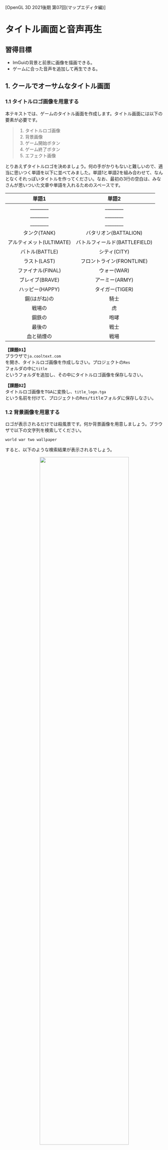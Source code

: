 [OpenGL 3D 2021後期 第07回(マップエディタ編)]

# タイトル画面と音声再生

## 習得目標

* ImGuiの背景と前景に画像を描画できる。
* ゲームに合った音声を追加して再生できる。

## 1. クールでオーサムなタイトル画面

### 1.1 タイトルロゴ画像を用意する

本テキストでは、ゲームのタイトル画面を作成します。タイトル画面には以下の要素が必要です。

>1. タイトルロゴ画像
>2. 背景画像
>3. ゲーム開始ボタン
>4. ゲーム終了ボタン
>5. エフェクト画像

とりあえずタイトルロゴを決めましょう。何の手がかりもないと難しいので、適当に思いつく単語を以下に並べてみました。単語1と単語2を組み合わせて、なんとなくそれっぽいタイトルを作ってください。なお、最初の3行の空白は、みなさんが思いついた文章や単語を入れるためのスペースです。

| 単語1 | 単語2 |
|:-----:|:-----:|
| ________ | ________ |
| ________ | ________ |
| ________ | ________ |
| タンク(TANK) | バタリオン(BATTALION) |
| アルティメット(ULTIMATE) | バトルフィールド(BATTLEFIELD) |
| バトル(BATTLE) | シティ(CITY) |
| ラスト(LAST) | フロントライン(FRONTLINE) |
| ファイナル(FINAL) | ウォー(WAR) |
| ブレイブ(BRAVE) | アーミー(ARMY) |
| ハッピー(HAPPY) | タイガー(TIGER) |
| 鋼(はがね)の | 騎士  |
| 戦場の | 虎 |
| 鋼鉄の | 咆哮 |
| 最後の | 戦士 |
| 血と硝煙の | 戦場 |

<pre class="tnmai_assignment">
<strong>【課題01】</strong>
ブラウザで<code>ja.cooltext.com</code>を開き、タイトルロゴ画像を作成しなさい。プロジェクトの<code>Res</code>フォルダの中に<code>title</code>というフォルダを追加し、その中にタイトルロゴ画像を保存しなさい。
</pre>

<pre class="tnmai_assignment">
<strong>【課題02】</strong>
タイトルロゴ画像をTGAに変換し、<code>title_logo.tga</code>という名前を付けて、プロジェクトの<coce>Res/title</code>フォルダに保存しなさい。
</pre>

### 1.2 背景画像を用意する

ロゴが表示されるだけでは殺風景です。何か背景画像を用意しましょう。ブラウザで以下の文字列を検索してください。

`world war two wallpaper`

すると、以下のような検索結果が表示されるでしょう。

<p align="center">
<img src="images/19b_search_result.png" width="75%" />
</p>

「その他の画像を表示する」ボタンや、「画像」タブをクリックして、タイトルロゴの背景に良さそうな画像を探してください。

<pre class="tnmai_assignment">
<strong>【課題03】</strong>
背景画像をTGAに変換し、<code>title_bg.tga</code>という名前を付けて、プロジェクトの<code>Res/title</code>フォルダに保存しなさい。
</pre>

壁紙用の画像はかなり大きいことがあります。ゲームではあまり大きくても意味がないため、使いやすいように画像サイズを小さくしておきましょう。

<pre class="tnmai_assignment">
<strong>【課題04】</strong>
<code>title_bg.tga</code>の画像の縦のサイズが720より大きい場合、720に変更しなさい。横サイズは自動的に変わるはずですが、もし変わらなかったら、<code>Ctrl+Z</code>などでサイズの変更をもとに戻してください。次に、縦と横の数値の間にあるアイコンをクリックして鎖がつながった状態にします。そして、サイズの変更をやり直してください。
</pre>

### 1.3 ゲームマネージャにタイトル状態を追加する

それでは、タイトル画面を作成していきましょう。まずゲームマネージャに「タイトル画面を表す状態」を追加します。`GameManager.h`を開き、ステート列挙型の定義に次のプログラムを追加してください。

```diff
   // ゲームの動作状態
   enum class State {
+    title,     // タイトル画面
     start,     // ゲーム開始
     playing,   // ゲームプレイ中
     gameclear, // ゲームクリア

```

次に、プライベートメンバを次のように変更してください。

```diff
   void SpawnPlayer();
   void SpawnEnemies();
+
+  void UpdateGameUI();
+  void UpdateTitle(float deltaTime);
+  void UpdateTitleUI();

-  State state = State::start; // 現在の動作状態
+  State state = State::title; // 現在の動作状態
   std::shared_ptr<Actor> playerTank;
   std::vector<std::shared_ptr<Actor>> enemies;
   int score = 0;
+
+  // タイトル画面の動作状態
+  enum class TitleState {
+    init,       // タイトル画面の初期化
+    logoFadein, // ロゴフェードイン
+    bgFadein,   // 背景フェードイン
+    idle,       // ユーザーの入力待ち
+    fadeout,    // タイトル画面フェードアウト
+  };
+  TitleState titleState = TitleState::init;
+  float titleLogoAlpha = 0; // タイトルロゴの不透明度
+  float titleBgAlpha = 0;   // タイトル背景の不透明度
+  float fadeAlpha = 0;      // フェードイン・アウトの不透明度
 }

 #endif // GAMEMANAGER_H_INCLUDED
```

`UpdateTitleUI`(アップデート・タイトル・ユーアイ)メンバ関数は、タイトル画面のUI全般を管理します。

次に`GameManager.cpp`を開き、アップデート関数に次のプログラムを追加してください。

```diff
 void GameManager::Update(float deltaTime)
 {
   GameEngine& engine = GameEngine::Get();
 
   switch (state) {
+  case State::title:
+    UpdateTitle(deltaTime);
+    break;
+
   case State::start:
     state = State::playing;
```

続いて、アップデートユーアイ関数に次のプログラムを追加してください。

```diff
 void GameManager::UpdateUI()
 {
+  switch (state) {
+  case State::title: UpdateTitleUI(); break;
+  default:           UpdataGameUI(); break;
+  }
+}
+
+/**
+* ゲーム画面のUIを更新する
+*/
+void GameManager::UpdateGameUI()
+{
   GameEngine& engine = GameEngine::Get(); // ゲームエンジンを取得
   ImGuiStyle& style = ImGui::GetStyle(); // スタイル構造体を取得
   const ImGuiStyle styleBackup = style;  // 元に戻すためのバックアップ
```

既存オンアップデートユーアイ関数の内容は`UpdateGameUI`(アップデート・ゲーム・ユーアイ)関数となり、アップデートユーアイ関数は、状態によって2つの更新関数を呼び分けるだけになりました。

実際にUIを更新するプログラムと、更新処理を呼び分けるプログラムを分けることで、プログラムが読みやすくなります。加えて、状態ごとに異なる更新処理を追加することも簡単になります。

>このプログラムのように、処理の分岐だけを目的とする`switch`文では、ほぼすべての
>`case`が単に関数を呼び出すだけになることがあります。このような場合、`break`までを1行にまとめると、表(ひょう)のようになって見やすくなります。

### 1.4 テクスチャクラスにImGui用のID取得関数を追加する

ImGuiでは、テクスチャIDを`ImTextureID`型に変換する必要があります。これには最低限
`reinterpret_cast`(リインタープリト・キャスト)が必要で、コンパイラの警告まで消すには`static_cast`も追加しなくてはなりません。

毎回キャストを書くのは面倒なので、テクスチャクラスのメンバ関数として組み込むことにします。`Texture.h`を開き、テクスチャクラスの定義に次のプログラムを追加してください。

```diff
   // テクスチャIDを取得
   GLuint GetId() const { return id; }
+  void* GetIdByPtr() const
+  {
+    return reinterpret_cast<void*>(static_cast<uintptr_t>(id));
+  }

   void Write(GLint x, GLint y, GLsizei width, GLsizei height,
     const void* data, GLenum pixelFormat, GLenum type);
```

これで、`ImTextureID`が必要なときは`GetIdByPtr`(ゲット・アイディ・バイ・ポインタ)関数を使うことができます。

### 1.5 テクスチャの幅と高さを取得できるようにする

それから、テクスチャクラスに幅と高さを取得する機能を追加します。これは、タイトルロゴの中心座標を調べるときに使います。`Texture.h`を開き、テクスチャクラスの定義に次のプログラムを追加してください。

```diff
   void Write(GLint x, GLint y, GLsizei width, GLsizei height,
     const void* data, GLenum pixelFormat, GLenum type);
+
+  // テクスチャの幅、高さを取得
+  GLint GetWidth() const { return width; }
+  GLint GetHeight() const { return height; }

 private:
   std::string name; // 画像ファイル名
   GLuint id = 0;    // オブジェクトID
+  GLsizei width = 0;  // 幅
+  GLsizei height = 0; // 高さ
 };

 #endif // TEXTURE_H_INCLUDED
 ```

次に`Texture.cpp`を開き、コンストラクタの定義に次のプログラムを追加してください。

```diff
   id = GLContext::CreateImage2D(filename);
   if (id) {
     name = filename;
+    glGetTextureLevelParameteriv(id, 0, GL_TEXTURE_WIDTH, &width);
+    glGetTextureLevelParameteriv(id, 0, GL_TEXTURE_HEIGHT, &height);
     std::cout << "[情報]" << __func__ << "テクスチャ" << name << "を作成.\n";
   }
```

テクスチャクラスは複数のコンストラクタを持っています。もうひとつのコンストラクタの定義に、次のプログラムを追加してください。

```diff
   id = GLContext::CreateImage2D(width, height, data, pixelFormat, type);
   if (id) {
     this->name = name;
+    this->width = width;
+    this->height = height;
     std::cout << "[情報]" << __func__ << "テクスチャ" << name << "を作成.\n";
   }
```

続いて、配列テクスチャ用のコンストラクタ定義を次のように変更してください。

```diff
   // テクスチャのピクセル形式、幅、高さを取得
-  GLint internalFormat, width, height;
+  GLint internalFormat;
   glGetTextureLevelParameteriv(texList[0], 0, GL_TEXTURE_INTERNAL_FORMAT,
     &internalFormat);
```

これでテクスチャのサイズを取得できるようになりました。

### 1.6 UpdateTitle関数を定義する

`UpdateTitle`(アップデート・タイトル)は、タイトル画面の更新を行うメンバ関数です。
`GameManager.cpp`を開き、アップデートゲームユーアイ関数の定義の下に、次のプログラムを追加してください。

```diff
     ImGui::End();
   }
 }
+
+/**
+* タイトル画面の更新
+*/
+void GameManager::UpdateTitle(float deltaTime)
+{
+  switch (titleState) {
+  case TitleState::init:
+    GameEngine::Get().ClearAllActors();
+    titleLogoAlpha = 0;
+    titleBgAlpha = 0;
+    fadeAlpha = 0;
+    titleState = TitleState::logoFadein;
+    break;
+
+  case TitleState::logoFadein:
+    titleLogoAlpha += deltaTime;
+    if (titleLogoAlpha >= 1.0f) {
+      titleState = TitleState::bgFadein;
+    }
+    break;
+
+  case TitleState::bgFadein:
+    titleBgAlpha += deltaTime;
+    if (titleBgAlpha >= 1.0f) {
+      titleState = TitleState::idle;
+    }
+    break;
+
+  case TitleState::idle:
+    // 何もしない(UI操作待ち)
+    break;
+
+  case TitleState::fadeout:
+    fadeAlpha += deltaTime;
+    if (fadeAlpha > 1) {
+      titleState = TitleState::init;
+      state = State::start;
+    }
+    break;
+  } // switch (titleState)
+}

 /**
 * プレイヤーの戦車を生成する
```

### 1.7 UpdateTitleUI関数を定義する

`UpdateTitleUI`(アップデート・タイトル・ユーアイ)は、タイトル画面のUIを更新するメンバ関数です。アップデートタイトル関数の定義の下に、次のプログラムを追加してください。

```diff
     break;
   } // switch (titleState)
 }
+
+/**
+* タイトル画面UIの更新
+*/
+void GameManager::UpdateTitleUI()
+{
+  using namespace ImGui;
+
+  GameEngine& engine = GameEngine::Get();
+  ImGuiStyle& style = GetStyle();
+  const ImGuiStyle styleBackup = style;
+  ImDrawList* drawList = GetBackgroundDrawList();
+
+  // 何度も使う値を定数として定義しておく
+  const ImVec2 screenMin(0, 0);
+  const ImVec2 screenMax(engine.GetWindowSize().x, engine.GetWindowSize().y);
+  const ImVec2 uv0(0, 1);
+  const ImVec2 uv1(1, 0);
+}

 /**
 * プレイヤーの戦車を生成する
```

それではタイトル画面に表示するパーツを配置していきましょう。長方形を単色で塗りつぶすには`AddRectFilled`(アド・レクト・フィルド)関数を、画像を表示するには`AddImage`(アド・イメージ)関数を使います。

定数を定義するプログラムの下に、次のプログラムを追加してください。

```diff
   const ImVec2 uv0(0, 1);
   const ImVec2 uv1(1, 0);
+
+  // 黒背景
+  drawList->AddRectFilled(screenMin, screenMax, ImColor(0.0f, 0.0f, 0.0f));
+
+  // 背景
+  std::shared_ptr<Texture> texBg = engine.LoadTexture("Res/title/title_bg.tga");
+  drawList->AddImage(texBg->GetIdByPtr(), screenMin, screenMax, uv0, uv1,
+    ImColor(1.0f, 1.0f, 1.0f, tigleBgAlpha));
+
+  // ロゴ
+  std::shared_ptr<Texture> texLogo = engine.LoadTexture("Res/title/title_logo.tga");
+  const glm::vec2 logoSize(texLogo->GetWidth(), texLogo->GetHeight());
+  const float cx = (screenMin.x + screenMax.x) * 0.5f;
+  drawList->AddImage(texLogo->GetIdByPtr(),
+    ImVec2(cx - logoSize.x * 0.5f, 100),
+    ImVec2(cx + logoSize.x * 0.5f, 100 + logoSize.y),
+    uv0, uv1, ImColor(1.0f, 1.0f, 1.0f, titleLogoAlpha));
+
+  // フェードアウト用の前景
+  GetForegroundDrawList()->AddRectFilled(screenMin, screenMax,
+    ImColor(0.0f, 0.0f, 0.0f, fadeAlpha));
 }

 /**
 * プレイヤーの戦車を生成する
```

これで、タイトル画面の画像の表示は完成です。次にボタンUIを表示します。ボタンは「ゲーム開始」と「終了」の2つを表示します。ロゴを表示するプログラムの下に、次のプログラムを追加してください。

```diff
     ImVec2(cx - logoSize.x * 0.5f, 100),
     ImVec2(cx + logoSize.x * 0.5f, 100 + logoSize.y),
     uv0, uv1, ImColor(1.0f, 1.0f, 1.0f, titleLogoAlpha));
+
+  if (titleState == TitleState::idle) {
+    const ImVec2 buttonSize(320, 64);
+    SetNextWindowPos(ImVec2(cx - buttonSize.x * 0.5f, 500));
+    Begin("start", nullptr,
+      ImGuiWindowFlags_NoBackground | ImGuiWindowFlags_NoDecoration);
+    SetWindowFontScale(4.0f);
+    if (Button(u8"ゲーム開始", buttonSize)) {
+      titleState = TitleState::fadeout;
+    }
+    if (Button(u8"終了", buttonSize)) {
+    }
+    End();
+  }

   // フェードアウト用の前景
   GetForegroundDrawList()->AddRectFilled(screenMin, screenMax,
```

プログラムが書けたらビルドして実行してください。タイトル画面が表示され、「ゲーム開始」ボタンを押すとゲームが開始されたら成功です。

<p align="center">
<img src="images/19b_result_0.png" width="45%" />
</p>

### 1.8 ゲーム終了機能を追加する

次は、「終了」ボタンが機能するようにします。GLFWライブラリを使っている場合、アプリを終了させるには`glfwSetWindowShouldClose`(ジーエルエフダブリュー・セット・ウィンドウ・シュッド・クローズ)関数を使います。

<pre class="tnmai_code"><strong>【書式】</strong><code>
void glfwSetWindowShouldClose(GLFWウィンドウのアドレス, 設定する値);
</code></pre>

この関数で設定した値は、`glfwWindowShouldClose`関数の戻り値になります。そのため、
`0`以外の値を設定するとアプリを終了させることができます。

多くのGLFWライブラリ関数と同様うに、この関数も「GLFWウィンドウのアドレス」が必要です。本テキストで作成しているゲームの場合、GLFWウィンドウを管理しているのはゲームエンジンクラスです。

当然、ゲームエンジンクラスに機能追加することになります。`GameEngine.h`を開き、ウィンドウシュッドクローズ関数の定義の下に、次のプログラムを追加してください。

```diff
   bool WindowShouldClose() const
   {
     return glfwWindowShouldClose(window);
   }
+
+  /**
+  * アプリ終了フラグをセットする
+  */
+  void SetWindowShouldClose(bool isClose)
+  {
+    glfwSetWindowShouldClose(window, isClose);
+  }

   /**
   * キーが押されていたらtrue、押されていなかったらfalse
```

`GameManager.cpp`を開き、終了ボタンが押されたときの処理に次のプログラムを追加してください。

```diff
       titleState = TitleState::fadeout;
     }
     if (Button(u8"終了", buttonSize)) {
+      engine.SetWindowShouldClose(true);  
     }
     End();
   }
```

プログラムが書けたらビルドして実行してください。「終了」ボタンを押して、ゲームが終了したら成功です。

### 1.9 エフェクト画像を用意する

タイトルロゴと背景だけだと、マウスカーソル以外には画面に動きがありません。そのため、ゲームが動いているのかハングアップしているのかを見分けられません。そこで、簡単なエフェクトを追加します。

ブラウザで以下のURLのサイトにアクセスしてください。

`https://pixelbuddha.net/freebie/20-mysterious-fog-overlays`

すると、以下のようなページが表示されます。画面をスクロールさせて、「ダウンロード」ボタンを押してZIPファイルをダウンロードしてください。

<p align="center">
<img src="images/19b_download_effect.png" width="66%" />
</p>

<pre class="tnmai_assignment">
<strong>【課題05】</strong>
ダウンロードしたZIPファイルには複数の<ruby>煙<rt>けむり</rt></ruby>テクスチャが入っています。
好きなテクスチャをひとつ選んでTGAに変換し、<code>title_effect.tga</code>という名前を付けて、プロジェクトの<code>Res/title</code>フォルダに保存しなさい。
</pre>

次に、エフェクト用の変数を追加します。`GameManager.h`を開き、ゲームマネージャクラスに次のプライベートメンバを追加してください。

```diff
   TitleState titleState = TitleState::init;
   float titleLogoAlpha = 0; // タイトルロゴの不透明度
   float titleBgAlpha = 0;   // タイトル背景の不透明度
+  float titleEffectPosX = 0;
   float fadeAlpha = 0;      // フェードイン・アウトの不透明度
 }

 #endif // GAMEMANAGER_H_INCLUDED
```

続いて`GameManager.cpp`を開き、アップデートタイトルユーアイ関数の定義に次のプログラムを追加してください。

```diff
   std::shared_ptr<Texture> texBg = engine.LoadTexture("Res/title/title_bg.tga");
   drawList->AddImage(texBg->GetIdByPtr(), screenMin, screenMax, uv0, uv1,
     ImColor(1.0f, 1.0f, 1.0f, tigleBgAlpha));
+
+  // 煙エフェクト
+  std::shared_ptr<Texture> texEffect =
+    engine.LoadTexture("Res/title/title_effect.tga");
+  titleEffectPosX = fmod(titleEffectPosX + 1.0f, screenMax.x * 2);
+  drawList->AddImage(texEffect->GetIdByPtr(),
+    ImVec2(screenMin.x - titleEffectPosX, screenMin.y),
+    ImVec2(screenMax.x * 3 - titleEffectPosX, screenMax.y),
+    uv0, ImVec2(3, 0), ImColor(1.0f, 1.0f, 1.0f, 0.5f * titleBgAlpha));
+  }

   // ロゴ
   std::shared_ptr<Texture> texLogo = engine.LoadTexture("Res/title/title_logo.tga");
```

煙エフェクトは無限に横スクロールさせます。スクロールさせるには横の長さが2画面以上必要です。そこで、画像の横幅を3倍にしています。さらに、横に拡大するだけだと画像が伸びて表示されてしまうため、UV座標も3倍にしています。

また、無限にスクロールしていると見せかけるには「右端までスクロールしたら最初の位置に戻る」という処理をしなくてはなりません。

このために`fmod`(エフ・モッド)関数(第1引数を第2引数で割った余りを返す関数)を使っています。`fmod`を使うことで「スクロール距離`titleEffectPosX`が2画面を超えると0に戻る」ように制御しています。

プログラムが書けたらビルドして実行してください。煙がゆっくり横スクロールしていたら成功です。

### 1.10 エフェクトの不自然さをなくす

煙エフェクトのつなぎ目が目立つので、目立たないようにしましょう。フォトショップやGIMPを使えばつなぎ目が目立たないように画像を修正できますが、今回はOpenGLの機能を使ってなんとかしていきます。

つなぎ目が目立つのは、色が突然変化するからです。そこで、テクスチャのラップモードを変更してつなぎ目を目立たなくします。ラップモードには以下の5種類があります。

<p align="center">
<img src="images/04_texture_wrap_mode_list.png" width="66%" /><br>
</p>

ちょっと見たところでは、`GL_REPEAT`(ジーエル・リピート)または`GL_MIRRORED_REPEAT`
(ジーエル・ミラード・リピート)を使えば、つなぎ目を消すことができそうです。

しかし、そもそもImGuiが画像を描画するとき、どのラップモードが使われるのでしょう？<br>
実は、ImGuiは画像テクスチャに設定されているラップモードを使っています。そして、テクスチャのラップモードのデフォルトは、`GL_REPEAT`です。

>デフォルトの設定については以下のAPIドキュメントを参照:<br>
>`https://www.khronos.org/registry/OpenGL-Refpages/gl4/html/glTexParameter.xhtml`

つまり、「`GL_REPEAT`ではつなぎ目が目立つ」ということです。そうなると、あとは残った`GL_MIRRORED_REPEAT`を使うしか手がなさそうです。

実際にやってみましょう。ラップモードを指定するには`glTextureParameteri`(ジーエル・テクスチャ・パラメータ・アイ)関数を使います。煙エフェクトを表示するプログラムに、次のプログラムを追加してください。

```diff
   // 煙エフェクト
   std::shared_ptr<Texture> texEffect =
     engine.LoadTexture("Res/title/title_effect.tga");
+  glTextureParameteri(texEffect->GetId(), GL_TEXTURE_WRAP_S, GL_MIRRORED_REPEAT);
+  glTextureParameteri(texEffect->GetId(), GL_TEXTURE_WRAP_T, GL_MIRRORED_REPEAT);
   titleEffectPosX = fmod(titleEffectPosX + 1.0f, screenMax.x * 2);
   drawList->AddImage(texEffect->GetIdByPtr(),
```

プログラムが書けたらビルドして実行してください。つなぎ目が目立たなくなっていたら成功です。

>**【スクロールに必要な画面数について】**<br>
>`GL_REPEAT`の場合、長さが2画面以上であれば、「右端までスクロールしたら0に戻す」という方法で無限にスクロールさせることができます。<br>
>しかし`GL_MIRRORED_REPEAT`の場合、長さを「3以上の奇数倍画面(3, 5, 7など)」にしなくてはなりません。スクロールには2画面以上の長さが必要ですが、ミラードリピートでは偶数番目の画面は反転表示になるからです。<br>
>偶数画面の長さで「右端までスクロールしたら0に戻す」を行うと、反転表示からスいきなり通常表示に切り替わることになり、画像の連続性が失われてしまいます。

### 1.11 エフェクトを多重化する

煙画像が1枚だけだとあまり自然には見えません。それらしく見せる簡単な方法は、画像を数枚重ねて、それぞれを違う速度でスクロールさせることです。

`GameManager.h`を開き、プライベートメンバ変数を次のように変更してください。

```diff
   TitleState titleState = TitleState::int;
   float titleLogoAlpha = 0; // タイトルロゴの不透明度
   float titleBgAlpha = 0;   // タイトル背景の不透明度
-  float titleEffectPosX = 0;
+  float titleEffectPosX[2] = { 0, 0 };
   float fadeAlpha = 0;      // フェードイン・アウトの不透明度
 }

 #endif // GAMEMANAGER_H_INCLUDED
```

次に`GameManager.cpp`を開き、アップデート関数に次のプログラムを追加してください。

```diff
   std::shared_ptr<Texture> texEffect =
     engine.LoadTexture("Res/title/title_effect.tga");
   glTextureParameteri(texEffect->GetId(), GL_TEXTURE_WRAP_S, GL_MIRRORED_REPEAT);
   glTextureParameteri(texEffect->GetId(), GL_TEXTURE_WRAP_T, GL_MIRRORED_REPEAT);
+  const float effectSpeed[2] = { 1.0f, 0.3f }; // スクロール速度
+  for (int i = 0; i < std::size(titleEffectPosX); ++i) {
-    titleEffectPosX = fmod(titleEffectPosX + 1.0f, screenMax.x * 2);
+    titleEffectPosX[i] = fmod(titleEffectPosX[i] + effectSpeed[i], screenMax.x * 2);
     drawList->AddImage(texEffect->GetIdByPtr(),
-      ImVec2(screenMin.x - titleEffectPosX, screenMin.y),
-      ImVec2(screenMax.x * 3 - titleEffectPosX, screenMax.y),
+      ImVec2(screenMin.x - titleEffectPosX[i], screenMin.y),
+      ImVec2(screenMax.x * 3 - titleEffectPosX[i], screenMax.y),
-      uv0, ImVec2(3, 0), ImColor(1.0f, 1.0f, 1.0f, 0.5f * titleBgAlpha));
+      ImVec2(0, 1 + static_cast<float>(i)), ImVec2(3 + 3 * static_cast<float>(i), 0),
+      ImColor(1.0f, 1.0f, 1.0f, 0.5f * titleBgAlpha));
   }

   // ロゴ
   std::shared_ptr<Texture> texLogo = engine.LoadTexture("Res/title/title_logo.tga");
```

プログラムが書けたらビルドして実行してください。ゆっくりと流れる煙が追加され、エフェクトが少し複雑に見えていたら成功です。ただ、画像がちょっと暗くなったような…。

<p align="center">
<img src="images/19b_result_1.png" width="45%" />
</p>

### 1.12 背景の明るさが変わらないようにする

エフェクトを何枚も重ねていくと、背景がどんどん暗くなっていきます。これはアルファブレンディング方法が「アルファ値の比率で合成」になっているためです。

エフェクトのアルファ値は`0.5`に設定しているので、エフェクトを重ねるたびに、背景の明るさが半分になっていってしまいます。これでは困るので、背景の明るさが変わらないように修正しましょう。

| 背景の明るさ | エフェクト1枚目 | エフェクト2枚目 |
|:-:|:-:|:-:|
| 1.0 | なし | なし |
| 0.5 | 0.5  | なし |
| 0.25 | 0.25 | 0.5 |

背景の明るさを維持するには、アルファブレンディング方法を「加算合成」に変更します。合成方法の指定には`glBlendFunc`(ジーエル・ブレンド・ファンク)関数を使います。

ImGuiの描画処理中にOpenGLの関数を実行させるには、`ImDrawList`クラスの`AddCallback`(アド・コールバック)メンバ関数を使います。

```diff
   glTextureParameteri(texEffect->GetId(), GL_TEXTURE_WRAP_S, GL_MIRRORED_REPEAT);
   glTextureParameteri(texEffect->GetId(), GL_TEXTURE_WRAP_T, GL_MIRRORED_REPEAT);
+  drawList->AddCallback(
+    [](const ImDrawList*, const ImDrawCmd*) { glBlendFunc(GL_SRC_ALPHA, GL_ONE); },
+    nullptr);
   const float effectSpeed[2] = { 1.0f, 0.3f };
   for (int i = 0; i < std::size(titleEffectPosX); ++i) {
     titleEffectPosX[i] = fmod(titleEffectPosX[i] + effectSpeed[i], screenMax.x * 2);
```

プログラムが書けたらビルドして実行してください。背景の明るさがもとに戻っていたら成功です。しかし、今度はロゴとボタンの表示が妙なことになっています。

<p align="center">
<img src="images/19b_result_2.png" width="45%" />
</p>

### 1.13 合成方法を元に戻す

合成方法の変更は、以降のImGuiの描画の全てに影響します。そのため、タイトルロゴやボタンも加算合成されてしまいます。エフェクトだけを「加算合成」するには、エフェクト描画後に描画設定をデフォルトに戻す必要があります。

ImGuiの描画設定をデフォルトに戻すには、`AddCallback`関数の引数に
`ImDrawCallback_ResetRenderState`(イム・ドロー・コールバック・リセット・レンダー・ステート)という定数を指定します。

エフェクトを描画するプログラムの末尾に、次のプログラムを追加してください。

```diff
       ImVec2(0, 1 + static_cast<float>(i)), ImVec2(3 + 3 * static_cast<float>(i), 0),
       ImColor(1.0f, 1.0f, 1.0f, 0.5f * titleBgAlpha));
   }
+  drawList->AddCallback(ImDrawCallback_ResetRenderState, nullptr);

   // ロゴ
   std::shared_ptr<Texture> texLogo = engine.LoadTexture("Res/title/title_logo.tga");
```

プログラムが書けたらビルドして実行してください。タイトルロゴとボタンが意図した色で表示されていたら成功です。

<p align="center">
<img src="images/19b_result_3.png" width="45%" />
</p>

>**【1章のまとめ】**<br>
>
>* ImGuiの背景に画像を描画するには`GetBackgroundDrawList`関数を使う。
>* GLFWでアプリを終了させるには`glfwSetWindowShouldClose`関数に`0`以外の引数を指定する。
>* ImGuiの描画設定を部分的に変更するには、`AddCallback`関数にOpenGLの関数を実行するラムダ式を指定する。
>* ImGuiの描画設定をデフォルトに戻すには、`AddCallback`関数の引数に`ImDrawCallback_ResetRenderState`マクロ定数を指定する。

<div style="page-break-after: always"></div>

## 2. 音声を再生する

>【注意】ADX LEによる音声再生を実装している場合、この章は飛ばしてください。

### 2.1 音声ライブラリを追加する

ゲームは、プレイヤーへのフィードバックの多くの部分を音声に頼っています。まるで本物のような映像を作り出せたとしても、それだけではプレイヤーを没入させるのは難しいものです。

例としてテレビ番組を考えてみましょう。みなさんがテレビ番組を見る時、音声は当然スピーカーから再生されています。しかし、みなさんの感覚では、画面の中の人物の口元から発声されているかのように感じていると思います。

これは、人間にとって聴覚よりも視覚が優先的な情報源であるからこそ起こる現象です。一方で、音量を0にして番組を視聴すると、番組の内容がほとんど分からなくなってしまいます(環境映像のようなものは除いて)。

このことは、人間の情報伝達において、聴覚がいかに重要であるかを示しています。そして、音声の重要性は、ゲームにおいても変わりません。そこで、プロジェクトに音声ライブラリを追加して、音声を再生できるようにしましょう。

まず音声ライブラリをダウンロードします。ブラウザで以下のURLを開き、ZIPファイルをダウンロードしてください。

`https://github.com/tn-mai/OpenGL3D2021/raw/master/Doc/EasyAudio.zip`

`EasyAudio.zip`ファイルには、以下の2つのファイルが格納されています。

* EasyAudio.cpp
* EasyAudio.h

上記の2つのファイルをプロジェクトの`Src`フォルダにコピーしてください。

次に、Visual Studioのソリューションエクスプローラーにある「ソースファイル」フィルタを右クリックして「追加→既存の項目」を選択します。そして、先程コピーした2つのファイルをプロジェクトに追加してください。

これで音声ライブラリが追加されました。

### 2.2 音声ライブラリの処理を追加する

音声ライブラリを使うためのプログラムを追加します。`GameEngine.cpp`を開き、次のプログラムを追加してください。

```diff
 * @file GameEngine.cpp
 */
 #include "GameEngine.h"
+#include "EasyAudio.h"
 #include <imgui.h>
 #include <imgui_impl_glfw.h>
 #include <imgui_impl_opengl3.h>
```

次に音声ライブラリの初期化を追加します。イニシャライズ関数の末尾に、次のプログラムを追加してください。

```diff
      io.FontGlobalScale = defaultFontPixels / fontPixels;
      io.Fonts->Build();
    }
+
+    // 音声を初期化する
+    Audio::Initialize();
  }
  return true;
}
```

続いて、音声ライブラリの終了処理を追加します。ファイナライズ関数に次のプログラムを追加してください。

```diff
 void GameEngine::Finalize()
 {
   if (engine) {
+    // 音声の終了
+    Audio::Finalize();
+
     // GUIの終了
     ImGui_ImplOpenGL3_Shutdown();
```

最後に、音声ライブラリの更新処理を追加します。ニューフレーム関数に、次のプログラムを追加してください。

```diff
   ImGui_ImplOpenGL3_NewFrame();
   ImGui_ImplGlfw_NewFrame();
   ImGui::NewFrame();
+
+  // 音声の更新
+  Audio::Update();
 }

 /**
 * 削除待ちのアクターを削除する
```

これで音声ライブラリを使う準備ができました。

### 2.3 音声を用意する

タイトル画面で使う音声を用意しましょう。とりあえず以下の3つの音声が必要です。

| 分類   | 音声の用途 |
|:------:|:-----|
| BGM    | タイトル画面のBGM |
| 効果音 | マウスカーソルがボタンの上に来たときに再生する音 |
| 効果音 | ゲーム開始ボタンがクリックされたときの音 |

>**【音声ライブラリで再生可能な形式】**<br>
>`WAV`, `MP3`, `AAC`, `WMA`に対応しています。`OGG`などには対応していません。

<pre class="tnmai_assignment">
<strong>【課題06】</strong>
プロジェクトの<code>Res</code>フォルダに<code>Audio</code>というフォルダを作成しなさい。
次に、上の表にある用途に適した音声ファイルを、適当なサイトからダウンロードしなさい(自分で作成してもよいでしょう)。
そして、作成した<code>Audio</code>フォルダに、ダウンロードした音声ファイルをコピー(または移動)しなさい。
</pre>

なお、効果音については「CHIPTONE」(チップトーン)という、オンラインで効果音を作成できるサイトを使うと簡単です。チップトーンは以下のURLからアクセスできます。

`https://sfbgames.itch.io/chiptone`

オフラインで効果音を作成したい場合は、ダウンロード版を利用すると良いでしょう。

### 2.4 音声定義ファイルを追加する

音声を再生するには、`Res/Audio`フォルダの音声ファイル名を指定します。しかし、プログラムに直接ファイル名を書くと、音声ファイルを変更したくなったときに不便です。

例えば「爆発」用の音声ファイルを複数の場所で使っていたとします。しばらくして、もっと気持ちのいい爆発音を見つけたため、音声ファイルを切り替えることにしました。

このとき、プログラムに直接音声ファイル名を書いていると、それらをすべて書き換えなくてはなりません。そこで、音声ファイルをプリプロセッサマクロとして定義します。

プロジェクトの`Src`フォルダに`EasyAudioSettings.h`(イージー・オーディオ・セッティングス)という名前のヘッダファイルを追加してください。追加した`EasyAudioSettings.h`を開き、次のプログラムを追加してください。

```diff
+/**
+* @file EasyAudioSettings.h
+*/
+#ifndef EASY_AUDIO_SETTINGS_H_INCLUDED
+#define EASY_AUDIO_SETTINGS_H_INCLUDED
+
+// プレイヤー番号
+#define AUDIO_PLAYER_ID_BGM (0) // BGMの再生に使うプレイヤー番号
+
+// BGM設定
+#define BGM_TITLE     "Res/Audio/????" // タイトル画面のBGM
+
+// 効果音設定
+#define SE_SELECT     "Res/Audio/????" // ボタンの上にカーソルが乗った
+#define SE_GAMESTARR  "Res/Audio/????" // ゲーム開始ボタンが押された
+
+#endif // EASY_AUDIO_SETTINGS_H_INCLUDED
```

<pre class="tnmai_assignment">
<strong>【課題07】</strong>
<code>EasyAudioSettings.h</code>の中の<code>????</code>となっている部分を、ダウンロードした音声ファイル名で置き換えなさい。
</pre>

### 2.5 BGMを再生する

それでは音声を再生しましょう。`GameManger.h`を開き、次のように音声用ヘッダファイルをインクルードしてください。

```diff
 #include "Actor/PlayerActor.h"
 #include "Actor/T34TankActor.h"
 #include "Actor/Boss01.h"
+#include "EasyAudio.h"
+#include "EasyAudioSettings.h"
 #include <imgui.h>
 #include <glm/gtc/matrix_transform.hpp>
```

BGMのようにループ再生をしたり、途中で停止させる必要のある音声の場合、`Play`(プレイ)関数を使います。

<pre class="tnmai_code"><strong>【書式】</strong>
void Play(再生に使うプレイヤー番号, 音声ファイル名, 音量, ループフラグ);
</pre>

それでは、アップデートタイトル関数に次のプログラムを追加してください。

```diff
   switch (titleState) {
   case TitleState::init:
     GameEngine::Get().ClearAllActors();
+    Audio::Play(AUDIO_PLAYER_ID_BGM, BGM_TITLE, 1.0f, true);
     titleLogoAlpha = 0;
     titleBgAlpha = 0;
```

フェードアウトが完了したらBGMを止めます。アップデートタイトル関数に次のプログラムを追加してください。

```diff
   case TitleState::fadeout:
     fadeAlpha += deltaTime;
     if (fadeAlpha > 1) {
+      Audio::Stop(AUDIO_PLAYER_ID_BGM);
       titleState = TitleState::init;
       state = State::start;
     }
```

プログラムが書けたらビルドして実行してください。タイトル画面でBGMが再生され、ゲームを開始するとBGMが停止したら成功です。

### 2.6 効果音を再生する

次に効果音を再生しましょう。効果音のように、再生するのは一度だけで、特に制御の必要のない音声の場合、`PlayOneShot`(プレイ・ワン・ショット)関数を使います。

<pre class="tnmai_code"><strong>【書式】</strong>
void PlayOneShot(音声ファイル名, 音量);
</pre>

それでは、アップデートタイトルユーアイ関数に次のプログラムを追加してください。

```diff
     SetWindowFontScale(4.0f);
     if (Button(u8"ゲーム開始", buttonSize)) {
+      Audio::PlayOneShot(SE_GAMESTART);
       titleState = TitleState::fadeout;
     }
     if (Button(u8"終了", buttonSize)) {
```

マウスカーソルがボタンの上に来たときにも音声を再生しましょう。ImGuiで「マウスカーソルがUIの上に来たとき」を判定するには`IsItemHovered`(イズ・アイテム・ホバード)関数を使います。

<pre class="tnmai_code"><strong>【書式】</strong>
bool IsItemHovered();
</pre>

イズアイテムホバード関数は、マウスカーソルが「直前に設定したUI項目」の上にあるかどうかを返します。

アップデートタイトルユーアイ関数に次のプログラムを追加してください。

```diff
     if (Button(u8"ゲーム開始", buttonSize)) {
       Audio::PlayOneShot(SE_GAMESTART);
       titleState = TitleState::fadeout;
     }
+    static bool startHovered = false;
+    if (IsItemHovered()) {
+      Audio::PlayOneShot(SE_SELECT);
+    }
     if (Button(u8"終了", buttonSize)) {
       engine.SetWindowShouldClose(true);
```

ただし、これだとマウスカーソルが乗っているあいだは何度も音声が再生されてしまいます。マウスカーソルが乗った瞬間だけ音声を再生するにはフラグ変数を追加します。

`GameManager.h`を開き、ゲームマネージャクラスの定義に次のプログラムを追加してください。

```diff
   float titleBgAlpha = 0;   // タイトル背景の不透明度
   float titleEffectPosX[2] = { 0, 0 };
   float fadeAlpha = 0;      // フェードイン・アウトの不透明度
+  bool startHovered = false;
+  bool exitHovered = false;
 }

 #endif // GAMEMANAGER_H_INCLUDED
```

次に、`GameManager.cpp`を開き、マウスカーソルが乗ったときに音声を再生するプログラムを、次のように変更してください。

```diff
       titleState = TitleState::fadeout;
     }
     if (IsItemHovered()) {
+      if (!startHovered) {
         Audio::PlayOneShot(SE_SELECT);
+        startHovered = true;
+      }
+    } else {
+      startHovered = false;
     }
     if (Button(u8"終了", buttonSize)) {
```

これで、マウスカーソルが乗った瞬間にだけ音声が再生されるようになりました。

同様にして、「終了ボタン」にも音声再生プログラムを追加します。

```diff
     if (Button(u8"終了", buttonSize)) {
       engine.SetWindowShouldClose(true);
     }
+    if (IsItemHovered()) {
+      if (!exitHovered) {
+        Audio::PlayOneShot(SE_SELECT);
+        exitHovered = true;
+      }
+    } else {
+      exitHovered = false;
+    }
     End();
   }
```

プログラムが書けたらビルドして実行してください。ボタン操作をしたときに効果音が再生されていたら成功です。

### 2.7 ゲームのBGMと効果音を追加する

タイトル画面にしか音声がないのはさみしいので、ゲームにも音声を追加しましょう。

| 分類   | 音声の用途 | マクロ名 |
|:------:|:-----|:----|
| BGM    | ゲーム中のBGM | BGM_NORMAL_BATTLE |
| BGM    | ボス戦のBGM | BGM_BOSS_BATTLE |
| BGM    | ゲームクリアのBGM | BGM_GAME_CLEAR |
| BGM    | ゲームオーバーのBGM | BGM_GAME_OVER |
| 効果音 | プレイヤーの弾の発射音 | SE_PLAYER_SHOT |
| 効果音 | 敵の弾の発射音 | SE_ENEMY_SHOT |
| 効果音 | 弾が命中したときの音 | SE_HIT |
| 効果音 | 戦車の爆発音 | SE_EXPLOSION |
| 効果音 | ボス戦車の爆発音 | SE_BOSS_EXPLOSION |

<pre class="tnmai_assignment">
<strong>【課題08】</strong>
上の表にある用途に適した音声ファイルを、適当なサイトからダウンロードして<code>Res/Audio</code>フォルダにコピーしなさい(自分で作成してもよいでしょう)。
</pre>

<pre class="tnmai_assignment">
<strong>【課題09】</strong>
<code>EasyAudioSettings.h</code>にダウンロードした音声ファイル名をあらわすマクロを追加しなさい。マクロの名前は表の右端の欄を使ってください。
</pre>

音声ファイルと`EasyAudioSettings.h`の準備ができたら、音声再生プログラムを追加していきましょう。`GameManager.cpp`を開き、アップデート関数の`State::start`ケース文に次のプログラムを追加してください。

```diff
       gamestart->layer = Layer::UI;
       engine.AddActor(gamestart);
     }
+
+    // BGMを再生
+    Audio::Play(AUDIO_PLAYER_ID_BGM, BGM_NORMAL_BATTLE, 1.0f, true);

     state = State::playing;
     std::cout << __func__ << ": start -> playing\n";
     break;
```

次に`State::playing`ケース文に、次のプログラムを追加してください。

```diff
       gameover->isStatic = true;
       gameover->layer = Layer::UI;
       engine.AddActor(gameover);
+
+      Audio::Play(AUDIO_PLAYER_ID_BGM, BGM_GAMEOVER);

       state = State::gameover;
       std::cout << __func__ << ": playing -> gameover\n";
     }
```

<pre class="tnmai_assignment">
<strong>【課題10】</strong>
<code>GameManager::Update</code>関数に、ゲームクリア時の音声を再生するプログラムを追加しなさい。
</pre>

プログラムが書けたらビルドして実行してください。ゲーム開始したときにBGMが再生されていたら成功です。

### 2.8 戦車に効果音をつける

続いて、戦車に効果音をつけましょう。`T34TankActor.cpp`を開き、音声再生用のヘッダファイルをインクルードしてください。

```diff
 #include "BulletActor.h"
 #include "../GameEngine.h"
 #include "../GameManager.h"
+#include "../EasyAudio.h"
+#include "../EasyAudioSettings.h"
 #include <glm/gtc/matrix_transform.hpp>
 #include <iostream>
```

まず、弾の発射音を鳴らします。オンアップデート関数に次のプログラムを追加してください。

```diff
     shotTimer -= deltaTime;
     if (shotTimer <= 0) {
       shotTimer = 5;
+
+      Audio::PlayOneShot(SE_ENEMY_SHOT);

       // 発射位置を砲の先端に設定
       glm::vec3 position = this->position + t34Front * 3.0f;
```

それから、弾に当たったときと破壊されたときにも音を鳴らします。オンコリジョン関数に次のプログラムを追加してください。

```diff
 void T34TankActor::OnCollision(const struct Contact& contact)
 {
   if (contact.b->name == "Bullet") {
+    Audio::PlayOneShot(SE_HIT);
 
     // T-34戦車の耐久値を減らす
     health -= 1;
     if (health <= 0) {
+      Audio::PlayOneShot(SE_EXPLOSION);

       isDead = true; // T-34戦車を消去する
       GameManager::Get().AddScore(200);
```

プログラムが書けたらビルドして実行してください。敵戦車が効果音を再生していたら成功です。

同じようにして、ボス戦車にも効果音を付けます。`Boss01.cpp`を開き、音声再生用のヘッダファイルをインクルードしてください。

```diff
 #include "BulletActor.h"
 #include "../GameEngine.h"
 #include "../GameManager.h"
+#include "../EasyAudio.h"
+#include "../EasyAudioSettings.h"
 #include <glm/gtc/matrix_transform.hpp>
 #include <math.h>
```

まず、オンコリジョン関数に、次のプログラムを追加してください。

```diff
 void Boss01::OnCollision(const struct Contact& contact)
 {
   if (contact.b->name == "Bullet") {
     health -= 1;
+    Audio::PlayOneShot(SE_HIT);
     if (health <= 0) {
+      Audio::PlayOneShot(SE_BOSS_EXPLOSION);
       isDead = true;
       GameManager::Get().AddScore(2000);
     }
```

次に、`Danmaku`(ダンマク)関数に次のプログラムを追加してください。

```diff
       NormalShot(engine, position + glm::vec3(0, 2.8f, 0), shotDirection + i - 15);
       NormalShot(engine, position + glm::vec3(0, 3.0f, 0), 360 - shotDirection + i + 15);
     }
+    Audio::PlayOneShot(SE_ENEMY_SHOT);
     shotTimer = 0.2f;
     shotDirection = std::fmod(shotDirection + 5.0f, 360.0f);
```

続いて、`Machinegun`(マシンガン)関数に次のプログラムを追加してください。

```diff
       const glm::vec3 v = glm::normalize(target->position - position);
       const float speed = 20.0f;
       NormalShot(GameEngine::Get(), position + glm::vec3(0, 3, 0), v * speed);
+      Audio::PlayOneShot(SE_ENEMY_SHOT);

       --ammo;

       // 残弾が5で割り切れるときは3秒待機、それ以外は0.1秒待機
```

最後に、`Missile`(ミサイル)関数に次のプログラムを追加してください。

```diff
       // 鉛直投げ上げの公式からY方向の速度を計算
       v.y = 0.5f * gravity * flightTime;
       NormalShot(GameEngine::Get(), position + glm::vec3(0, 3, 0), v, flightTime);
+      Audio::PlayOneShot(SE_ENEMY_SHOT);
       --ammo;
       shotTimer = 4.0f;
```

プログラムが書けたらビルドして実行してください。ボス戦車が効果音を再生していたら成功です。

<pre class="tnmai_assignment">
<strong>【課題11】</strong>
プレイヤーの戦車が弾を発射するときと、破壊されたときに、効果音を再生するプログラムを追加しなさい。
</pre>

>**【2章のまとめ】**<br>
>
>* 音声があるとゲームの楽しさが向上する。
>* 効果音ジェネレーターを使うと、簡単な効果音なら自分で作ることができる。
